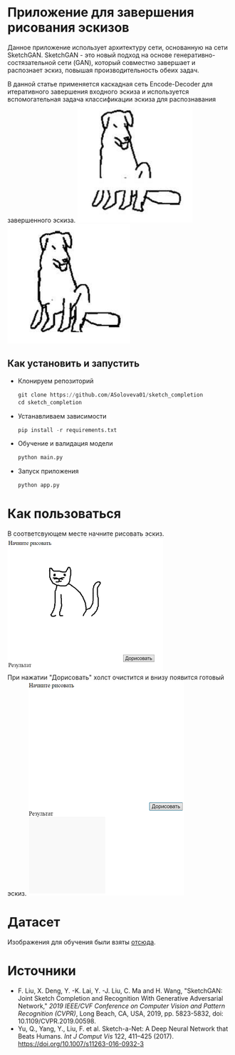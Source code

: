# Приложение для завершения рисования эскизов
  Данное приложение использует архитектуру сети, основанную на сети SketchGAN. SketchGAN - это новый подход на основе генеративно-состязательной сети (GAN), который совместно завершает и распознает эскиз, повышая производительность обеих задач. 
    
  В данной статье применяется каскадная сеть Encode-Decoder для итеративного завершения входного эскиза и используется вспомогательная задача классификации эскиза для распознавания завершенного эскиза.
![Иллюстрация к проекту](https://github.com/ASoloveva01/sketch_completion/blob/main/corrupted_sketch.png)
![Иллюстрация к проекту](https://github.com/ASoloveva01/sketch_completion/blob/main/completed_sketch.png)
## Как установить и запустить
- Клонируем репозиторий
  ```python
  git clone https://github.com/ASoloveva01/sketch_completion
  cd sketch_completion
  ```
- Устанавливаем зависимости
  ```python
  pip install -r requirements.txt
  ```
- Обучение и валидация модели 
  ```python
  python main.py
  ```
- Запуск приложения
  ```python
  python app.py
  ```
# Как пользоваться
В соответсвующем месте начните рисовать эскиз.
![Иллюстрация к проекту](https://github.com/ASoloveva01/sketch_completion/blob/main/app.png)  
При нажатии "Дорисовать" холст очистится и внизу появится готовый эскиз.
![Иллюстрация к проекту](https://github.com/ASoloveva01/sketch_completion/blob/main/result.png)
# Датасет 
Изображения для обучения были взяты <a href="http://cybertron.cg.tu-berlin.de/eitz/projects/classifysketch/">отсюда</a>.
# Источники
- F. Liu, X. Deng, Y. -K. Lai, Y. -J. Liu, C. Ma and H. Wang, "SketchGAN: Joint Sketch Completion and Recognition With Generative Adversarial Network," *2019 IEEE/CVF Conference on Computer Vision and Pattern Recognition (CVPR)*, Long Beach, CA, USA, 2019, pp. 5823-5832, doi: 10.1109/CVPR.2019.00598.
- Yu, Q., Yang, Y., Liu, F. et al. Sketch-a-Net: A Deep Neural Network that Beats Humans. *Int J Comput Vis* 122, 411–425 (2017). https://doi.org/10.1007/s11263-016-0932-3

